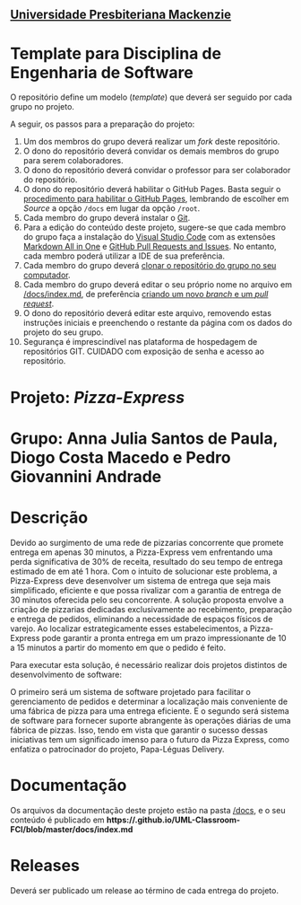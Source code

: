 <h2><a href= "https://www.mackenzie.br">Universidade Presbiteriana Mackenzie</a></h2>


# Template para Disciplina de Engenharia de Software

O repositório define um modelo (*template*) que deverá ser seguido por cada grupo no projeto.

A seguir, os passos para a preparação do projeto:

1. Um dos membros do grupo deverá realizar um *fork* deste repositório.
2. O dono do repositório deverá convidar os demais membros do grupo para serem colaboradores.
3. O dono do repositório deverá convidar o professor para ser colaborador do repositório.
4. O dono do repositório deverá habilitar o GitHub Pages. Basta seguir o [procedimento para habilitar o GitHub Pages](https://docs.github.com/pt/pages/getting-started-with-github-pages/configuring-a-publishing-source-for-your-github-pages-site), lembrando de escolher em *Source* a opção `/docs` em lugar da opção `/root`.
5. Cada membro do grupo deverá instalar o [Git](https://git-scm.com/downloads).
6. Para a edição do conteúdo deste projeto, sugere-se que cada membro do grupo faça a instalação do [Visual Studio Code](https://code.visualstudio.com/) com as extensões [Markdown All in One](https://marketplace.visualstudio.com/items?itemName=yzhang.markdown-all-in-one) e [GitHub Pull Requests and Issues](https://marketplace.visualstudio.com/items?itemName=GitHub.vscode-pull-request-github). No entanto, cada membro poderá utilizar a IDE de sua preferência.
7. Cada membro do grupo deverá [clonar o repositório do grupo no seu computador](https://learn.microsoft.com/en-us/azure/developer/javascript/how-to/with-visual-studio-code/clone-github-repository?tabs=create-repo-command-palette%2Cinitialize-repo-activity-bar%2Ccreate-branch-command-palette%2Ccommit-changes-command-palette%2Cpush-command-palette).
8. Cada membro do grupo deverá editar o seu próprio nome no arquivo em [/docs/index.md](./docs/index.md), de preferência [criando um novo *branch* e um *pull request*](https://www.youtube.com/watch?v=LdSwWxVzUpo).
9. O dono do repositório deverá editar este arquivo, removendo estas instruções iniciais e preenchendo o restante da página com os dados do projeto do seu grupo.
10. Segurança é imprescindível nas plataforma de hospedagem de repositórios GIT. CUIDADO com exposição de senha e acesso ao repositório.


# Projeto: *Pizza-Express*

# Grupo: Anna Julia Santos de Paula, Diogo Costa Macedo e Pedro Giovannini Andrade

# Descrição

Devido ao surgimento de uma rede de pizzarias concorrente que promete entrega em apenas 30 minutos, a Pizza-Express vem enfrentando uma perda significativa de 30% de receita, resultado do seu tempo de entrega estimado de em até 1 hora. Com o intuito de solucionar este problema, a Pizza-Express deve desenvolver   um sistema de entrega que seja mais simplificado, eficiente e que possa rivalizar com a garantia de entrega de 30 minutos oferecida pelo seu concorrente.   A solução proposta envolve a criação de pizzarias dedicadas exclusivamente ao recebimento, preparação e entrega de pedidos, eliminando a necessidade de espaços físicos de varejo. Ao localizar estrategicamente esses estabelecimentos, a Pizza-Express pode garantir a pronta entrega em um prazo impressionante de 10 a 15 minutos a partir do momento em que o pedido é feito.

Para executar esta solução, é necessário realizar dois projetos distintos de desenvolvimento de software:

O primeiro será um sistema de software projetado para facilitar o gerenciamento de pedidos e determinar a localização mais conveniente de uma fábrica de pizza para uma entrega eficiente. E o segundo será sistema de software para fornecer suporte abrangente às operações diárias de uma fábrica de pizzas. Isso, tendo em vista que garantir o sucesso dessas iniciativas tem um significado imenso para o futuro da Pizza Express, como enfatiza o patrocinador do projeto, Papa-Léguas Delivery. 

# Documentação

Os arquivos da documentação deste projeto estão na pasta [/docs](/docs), e o seu conteúdo é publicado em **https://<usuario>.github.io/UML-Classroom-FCI/blob/master/docs/index.md**



# Releases

Deverá ser publicado um release ao término de cada entrega do projeto.
